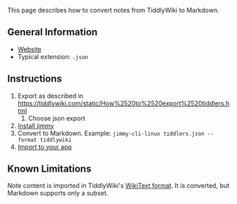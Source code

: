 This page describes how to convert notes from TiddlyWiki to Markdown.

## General Information

- [Website](https://tiddlywiki.com/)
- Typical extension: `.json`

## Instructions

1. Export as described in <https://tiddlywiki.com/static/How%2520to%2520export%2520tiddlers.html>
    1. Choose json export
2. [Install jimmy](../index.md#installation)
3. Convert to Markdown. Example: `jimmy-cli-linux tiddlers.json --format tiddlywiki`
4. [Import to your app](../import_instructions.md)

## Known Limitations

Note content is imported in TiddlyWiki's [WikiText format](https://tiddlywiki.com/#WikiText). It is converted, but Markdown supports only a subset.
